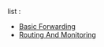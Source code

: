list :
- [Basic Forwarding](/practice/BasicForwading/README.md)
- [Routing And Monitoring](/practice/RoutingDanMonitoring/README.md)